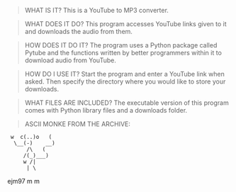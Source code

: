 >WHAT IS IT?
This is a YouTube to MP3 converter.

>WHAT DOES IT DO?
This program accesses YouTube links given to it and downloads the audio from them.

>HOW DOES IT DO IT?
The program uses a Python package called Pytube and the functions written by better programmers within it to download audio from YouTube.

>HOW DO I USE IT?
Start the program and enter a YouTube link when asked. Then specify the directory where you would like to store your downloads. 

>WHAT FILES ARE INCLUDED?
The executable version of this program comes with Python library files and a downloads folder.

>ASCII MONKE FROM THE ARCHIVE:

     w  c(..)o   (
      \__(-)    __)
          /\   (
         /(_)___)
         w /|
          | \
ejm97    m  m
